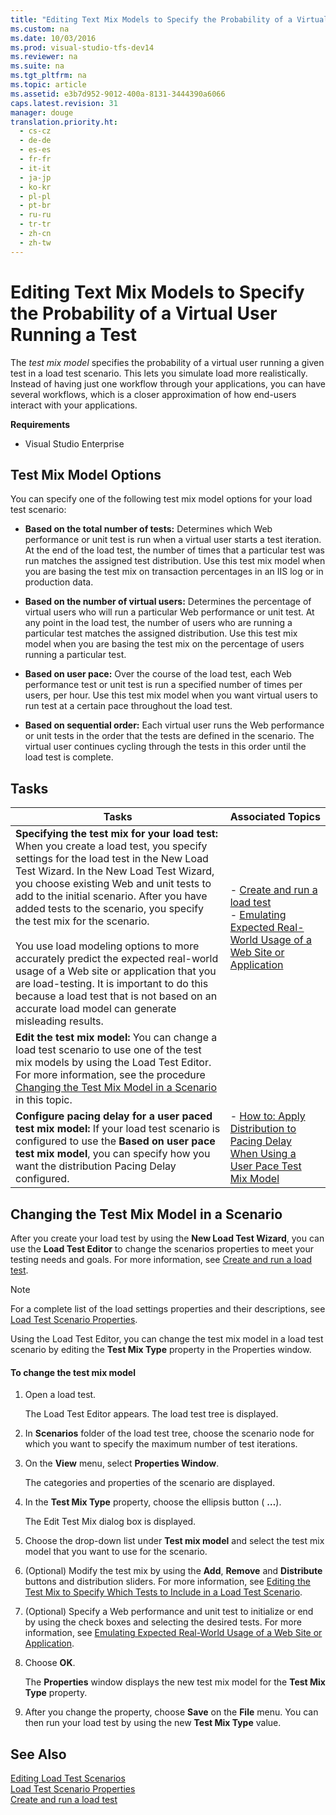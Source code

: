```yaml
---
title: "Editing Text Mix Models to Specify the Probability of a Virtual User Running a Test"
ms.custom: na
ms.date: 10/03/2016
ms.prod: visual-studio-tfs-dev14
ms.reviewer: na
ms.suite: na
ms.tgt_pltfrm: na
ms.topic: article
ms.assetid: e3b7d952-9012-400a-8131-3444390a6066
caps.latest.revision: 31
manager: douge
translation.priority.ht: 
  - cs-cz
  - de-de
  - es-es
  - fr-fr
  - it-it
  - ja-jp
  - ko-kr
  - pl-pl
  - pt-br
  - ru-ru
  - tr-tr
  - zh-cn
  - zh-tw
---
```

# Editing Text Mix Models to Specify the Probability of a Virtual User Running a Test
The *test mix model* specifies the probability of a virtual user running a given test in a load test scenario. This lets you simulate load more realistically. Instead of having just one workflow through your applications, you can have several workflows, which is a closer approximation of how end-users interact with your applications.  
  
 **Requirements**  
  
-   Visual Studio Enterprise  
  
## Test Mix Model Options  
 You can specify one of the following test mix model options for your load test scenario:  
  
-   **Based on the total number of tests:** Determines which Web performance or unit test is run when a virtual user starts a test iteration. At the end of the load test, the number of times that a particular test was run matches the assigned test distribution. Use this test mix model when you are basing the test mix on transaction percentages in an IIS log or in production data.  
  
-   **Based on the number of virtual users:** Determines the percentage of virtual users who will run a particular Web performance or unit test. At any point in the load test, the number of users who are running a particular test matches the assigned distribution. Use this test mix model when you are basing the test mix on the percentage of users running a particular test.  
  
-   **Based on user pace:** Over the course of the load test, each Web performance test or unit test is run a specified number of times per users, per hour. Use this test mix model when you want virtual users to run test at a certain pace throughout the load test.  
  
-   **Based on sequential order:** Each virtual user runs the Web performance or unit tests in the order that the tests are defined in the scenario. The virtual user continues cycling through the tests in this order until the load test is complete.  
  
## Tasks  
  
|Tasks|Associated Topics|  
|-----------|-----------------------|  
|**Specifying the test mix for your load test:** When you create a load test, you specify settings for the load test in the New Load Test Wizard. In the New Load Test Wizard, you choose existing Web and unit tests to add to the initial scenario. After you have added tests to the scenario, you specify the test mix for the scenario.<br /><br /> You use load modeling options to more accurately predict the expected real-world usage of a Web site or application that you are load-testing. It is important to do this because a load test that is not based on an accurate load model can generate misleading results.|-   [Create and run a load test](assetId:///7041cbcf-9ab1-4579-98ff-8f296aeaded4)<br />-   [Emulating Expected Real-World Usage of a Web Site or Application](../dv_TeamTestALM/Emulating-Expected-Real-World-Usage-of-a-Web-Site-or-Application-in-a-Load-Test-Using-a-Test-Mix-Models.md)|  
|**Edit the test mix model:** You can change a load test scenario to use one of the test mix models by using the Load Test Editor. For more information, see the procedure [Changing the Test Mix Model in a Scenario](../dv_TeamTestALM/Editing-Text-Mix-Models-to-Specify-the-Probability-of-a-Virtual-User-Running-a-Test.md#EditTestMixModelHowTo) in this topic.||  
|**Configure pacing delay for a user paced test mix model:** If your load test scenario is configured to use the **Based on user pace test mix model**, you can specify how you want the distribution Pacing Delay configured.|-   [How to: Apply Distribution to Pacing Delay When Using a User Pace Test Mix Model](../dv_TeamTestALM/How-to--Apply-Distribution-to-Pacing-Delay-When-Using-a-User-Pace-Test-Mix-Model.md)|  
  
##  <a name="EditTestMixModelHowTo"></a> Changing the Test Mix Model in a Scenario  
 After you create your load test by using the **New Load Test Wizard**, you can use the **Load Test Editor** to change the scenarios properties to meet your testing needs and goals. For more information, see [Create and run a load test](assetId:///7041cbcf-9ab1-4579-98ff-8f296aeaded4).  
  
> [!NOTE]
>  For a complete list of the load settings properties and their descriptions, see [Load Test Scenario Properties](../dv_TeamTestALM/Load-Test-Scenario-Properties.md).  
  
 Using the Load Test Editor, you can change the test mix model in a load test scenario by editing the **Test Mix Type** property in the Properties window.  
  
#### To change the test mix model  
  
1.  Open a load test.  
  
     The Load Test Editor appears. The load test tree is displayed.  
  
2.  In **Scenarios** folder of the load test tree, choose the scenario node for which you want to specify the maximum number of test iterations.  
  
3.  On the **View** menu, select **Properties Window**.  
  
     The categories and properties of the scenario are displayed.  
  
4.  In the **Test Mix Type** property, choose the ellipsis button ( **…**).  
  
     The Edit Test Mix dialog box is displayed.  
  
5.  Choose the drop-down list under **Test mix model** and select the test mix model that you want to use for the scenario.  
  
6.  (Optional) Modify the test mix by using the **Add**, **Remove** and **Distribute** buttons and distribution sliders. For more information, see [Editing the Test Mix to Specify Which Tests to Include in a Load Test Scenario](../dv_TeamTestALM/Editing-the-Test-Mix-to-Specify-Which-Web-Performance--Unit-and-Coded-UI-Tests-to-Include-in-a-Load-Test-Scenario.md).  
  
7.  (Optional) Specify a Web performance and unit test to initialize or end by using the check boxes and selecting the desired tests. For more information, see [Emulating Expected Real-World Usage of a Web Site or Application](../dv_TeamTestALM/Emulating-Expected-Real-World-Usage-of-a-Web-Site-or-Application-in-a-Load-Test-Using-a-Test-Mix-Models.md).  
  
8.  Choose **OK**.  
  
     The **Properties** window displays the new test mix model for the **Test Mix Type** property.  
  
9. After you change the property, choose **Save** on the **File** menu. You can then run your load test by using the new **Test Mix Type** value.  
  
## See Also  
 [Editing Load Test Scenarios](../dv_TeamTestALM/Editing-Load-Test-Scenarios-Using-the-Load-Test-Editor.md)   
 [Load Test Scenario Properties](../dv_TeamTestALM/Load-Test-Scenario-Properties.md)   
 [Create and run a load test](assetId:///7041cbcf-9ab1-4579-98ff-8f296aeaded4)